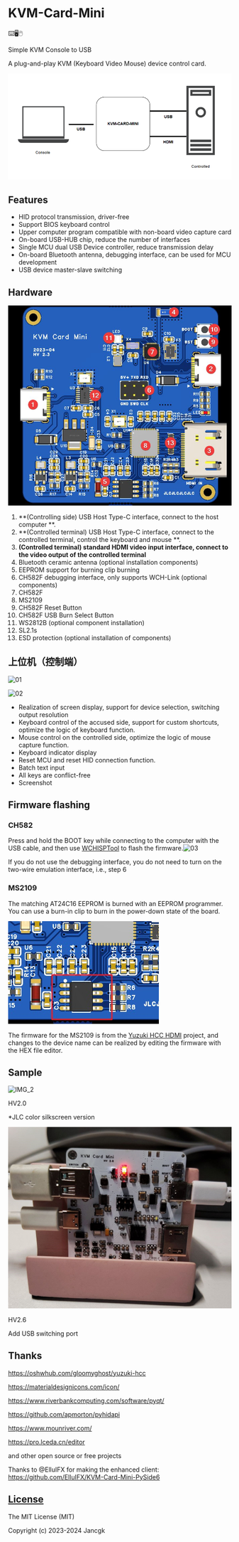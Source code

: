 # KVM-Card-Mini

⌨️🖥️🖱️

Simple KVM Console to USB 

A plug-and-play KVM (Keyboard Video Mouse) device control card.

![Sketch](./Document/Images/Sketch.png)

## Features

- HID protocol transmission, driver-free
- Support BIOS keyboard control
- Upper computer program compatible with non-board video capture card
- On-board USB-HUB chip, reduce the number of interfaces
- Single MCU dual USB Device controller, reduce transmission delay
- On-board Bluetooth antenna, debugging interface, can be used for MCU development
- USB device master-slave switching

## Hardware

![PCB](./Document/Images/PCB2.jpg)

1. **(Controlling side) USB Host Type-C interface, connect to the host computer **.
2. **(Controlled terminal) USB Host Type-C interface, connect to the controlled terminal, control the keyboard and mouse **.
3. **(Controlled terminal) standard HDMI video input interface, connect to the video output of the controlled terminal** 
4. Bluetooth ceramic antenna (optional installation components)
5. EEPROM support for burning clip burning
6. CH582F debugging interface, only supports WCH-Link (optional components)
7. CH582F 
8. MS2109
9. CH582F Reset Button
10. CH582F USB Burn Select Button
11. WS2812B (optional component installation)
12. SL2.1s
13. ESD protection (optional installation of components)

## 上位机（控制端）

![01](./Document/Images/01.png)

![02](./Document/Images/02.png)

- Realization of screen display, support for device selection, switching output resolution
- Keyboard control of the accused side, support for custom shortcuts, optimize the logic of keyboard function.
- Mouse control on the controlled side, optimize the logic of mouse capture function.
- Keyboard indicator display
- Reset MCU and reset HID connection function.
- Batch text input
- All keys are conflict-free
- Screenshot

## Firmware flashing

### CH582

Press and hold the BOOT key while connecting to the computer with the USB cable, and then use [WCHISPTool](https://www.wch.cn/downloads/WCHISPTool_Setup_exe.html) to flash the firmware.![03](./Document/Images/03.jpg)

If you do not use the debugging interface, you do not need to turn on the two-wire emulation interface, i.e., step 6

### MS2109

The matching AT24C16 EEPROM is burned with an EEPROM programmer.
You can use a burn-in clip to burn in the power-down state of the board.

![04](./Document/Images/04.jpg)

The firmware for the MS2109 is from the [Yuzuki HCC HDMI](https://oshwhub.com/gloomyghost/yuzuki-hcc) project, and changes to the device name can be realized by editing the firmware with the HEX file editor.

## Sample

![IMG_2](./Document/Images/IMG_2.jpg)

HV2.0

*JLC color silkscreen version



![kv2.6](./Document/Images/kv2.6.jpeg)

HV2.6

Add USB switching port



## Thanks

https://oshwhub.com/gloomyghost/yuzuki-hcc

https://materialdesignicons.com/icon/

https://www.riverbankcomputing.com/software/pyqt/

https://github.com/apmorton/pyhidapi

https://www.mounriver.com/

https://pro.lceda.cn/editor

and other open source or free projects

Thanks to @ElluIFX for making the enhanced client:
https://github.com/ElluIFX/KVM-Card-Mini-PySide6

## [License](https://github.com/Jackadminx/KVM-Card-Mini/blob/main/LICENSE)

The MIT License (MIT)

Copyright (c) 2023-2024 Jancgk